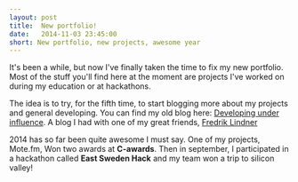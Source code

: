 ```yaml
---
layout: post
title:  New portfolio!
date:   2014-11-03 23:45:00
short: New portfolio, new projects, awesome year
---
```


It's been a while, but now I've finally taken the time to fix my new portfolio. Most of the stuff you'll find here at the moment are projects I've worked on during my education or at hackathons.

The idea is to try, for the fifth time, to start blogging more about my projects and general developing. You can find my old blog here: [Developing under influence](http://devunderinfluence.blogspot.se/).
A blog I had with one of my great friends, [Fredrik Lindner](http://www.internetchefen.se)

2014 has so far been quite awesome I must say. One of my projects, Mote.fm, Won two awards at **C-awards**. Then in september, I participated in a hackathon called **East Sweden Hack** and my team won a trip to silicon valley!